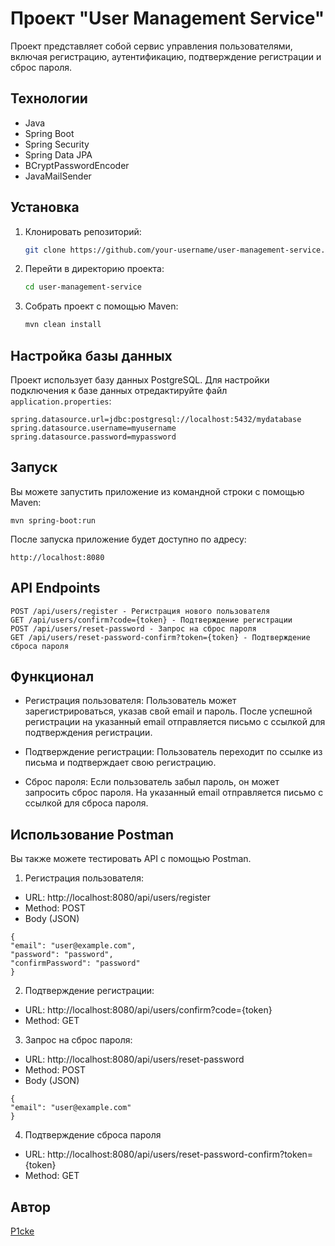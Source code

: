 # Проект "User Management Service"

Проект представляет собой сервис управления пользователями, включая регистрацию, аутентификацию, подтверждение регистрации и сброс пароля.

## Технологии

- Java
- Spring Boot
- Spring Security
- Spring Data JPA
- BCryptPasswordEncoder
- JavaMailSender

## Установка

1. Клонировать репозиторий:

    ```bash
    git clone https://github.com/your-username/user-management-service.git
    ```

2. Перейти в директорию проекта:

    ```bash
    cd user-management-service
    ```

3. Собрать проект с помощью Maven:

    ```bash
    mvn clean install
    ```

## Настройка базы данных

Проект использует базу данных PostgreSQL. Для настройки подключения к базе данных отредактируйте файл `application.properties`:

```properties
spring.datasource.url=jdbc:postgresql://localhost:5432/mydatabase
spring.datasource.username=myusername
spring.datasource.password=mypassword
```
## Запуск
Вы можете запустить приложение из командной строки с помощью Maven:
```properties
mvn spring-boot:run
```
После запуска приложение будет доступно по адресу:
```properties
http://localhost:8080
```

## API Endpoints

```properties
POST /api/users/register - Регистрация нового пользователя
GET /api/users/confirm?code={token} - Подтверждение регистрации
POST /api/users/reset-password - Запрос на сброс пароля
GET /api/users/reset-password-confirm?token={token} - Подтверждение сброса пароля
```

## Функционал

- Регистрация пользователя: Пользователь может зарегистрироваться, указав свой email и пароль. После успешной регистрации на указанный email отправляется письмо с ссылкой для подтверждения регистрации.

- Подтверждение регистрации: Пользователь переходит по ссылке из письма и подтверждает свою регистрацию.

- Сброс пароля: Если пользователь забыл пароль, он может запросить сброс пароля. На указанный email отправляется письмо с ссылкой для сброса пароля.

## Использование Postman

Вы также можете тестировать API с помощью Postman.

1. Регистрация пользователя:
- URL: http://localhost:8080/api/users/register
- Method: POST
- Body (JSON)
```properties
{
"email": "user@example.com",
"password": "password",
"confirmPassword": "password"
}
```
2. Подтверждение регистрации:
- URL: http://localhost:8080/api/users/confirm?code={token}
- Method: GET
3. Запрос на сброс пароля:
- URL: http://localhost:8080/api/users/reset-password
- Method: POST
- Body (JSON)
```properties
{
"email": "user@example.com"
}
```
4. Подтверждение сброса пароля
- URL: http://localhost:8080/api/users/reset-password-confirm?token={token}
- Method: GET

## Автор

[P1cke](https://github.com/P1cke)